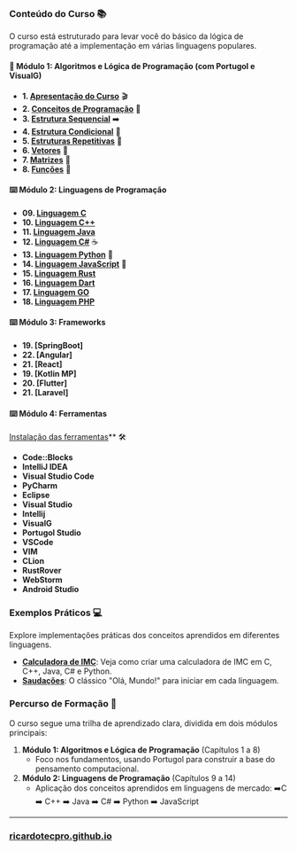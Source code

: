### **Conteúdo do Curso** 📚

O curso está estruturado para levar você do básico da lógica de programação até a implementação em várias linguagens populares.

#### **🧠 Módulo 1: Algoritmos e Lógica de Programação (com Portugol e VisualG)**
* **1. [Apresentação do Curso](./01_conteudo_do_curso.md)** 🎬
* **2. [Conceitos de Programação](./02_introducao_a_programacao.md)** 🤔
* **3. [Estrutura Sequencial](./03_estrutura_sequencial.md)** ➡️
* **4. [Estrutura Condicional](./04_estrutura_condicional.md)** 🔀
* **5. [Estruturas Repetitivas](./05_estruturas_repetitivas.md)** 🔁
* **6. [Vetores](./06_vetores.md)** 📏
* **7. [Matrizes](./07_matrizes.md)** 🔢
* **8. [Funções](./08_funcoes.md)** 🧩

#### **⌨️ Módulo 2: Linguagens de Programação**
* **09. [Linguagem C](./09_linguagem_c.md)**
* **10. [Linguagem C++](./10_linguagem_cpp.md)**
* **11. [Linguagem Java](./11_linguagem_java.md)**
* **12. [Linguagem C#](./12_linguagem_csharp.md)** ☕
* **13. [Linguagem Python](./13_linguagem_python.md)** 💎
* **14. [Linguagem JavaScript](./14_linguagem_javascript.md)** 🐍
* **15. [Linguagem Rust](./15_linguagem_rust.md)**
* **16. [Linguagem Dart](./16_linguagem_dart.md)**
* **17. [Linguagem GO](./17_linguagem_go.md)**
* **18. [Linguagem PHP](./18_linguagem_php.md)**

#### **⌨️ Módulo 3: Frameworks**
* **19. [SpringBoot]**
* **22. [Angular]**
* **21. [React]**
* **19. [Kotlin MP]**
* **20. [Flutter]**
* **21. [Laravel]**

#### ⌨️ **Módulo 4: Ferramentas**

[Instalação das ferramentas](./08_instalacao_ferramentas.md)** 🛠️
* **Code::Blocks**
* **IntelliJ IDEA**
* **Visual Studio Code**
* **PyCharm**
* **Eclipse**
* **Visual Studio**
* **Intellij**
* **VisualG**
* **Portugol Studio**
* **VSCode**
* **VIM**
* **CLion**
* **RustRover**
* **WebStorm**
* **Android Studio**

### **Exemplos Práticos** 💻
Explore implementações práticas dos conceitos aprendidos em diferentes linguagens.

* **[Calculadora de IMC](./imc/)**: Veja como criar uma calculadora de IMC em C, C++, Java, C# e Python.
* **[Saudações](./saudacoes/)**: O clássico "Olá, Mundo!" para iniciar em cada linguagem.

### **Percurso de Formação** 👣

O curso segue uma trilha de aprendizado clara, dividida em dois módulos principais:

1.  **Módulo 1: Algoritmos e Lógica de Programação** (Capítulos 1 a 8)
    *   Foco nos fundamentos, usando Portugol para construir a base do pensamento computacional.
2.  **Módulo 2: Linguagens de Programação** (Capítulos 9 a 14)
    *   Aplicação dos conceitos aprendidos em linguagens de mercado: ➡️C ➡️ C++ ➡️ Java ➡️ C# ➡️ Python ➡️ JavaScript

---

### [ricardotecpro.github.io](https://ricardotecpro.github.io/)
